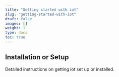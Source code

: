 ```yaml
---
title: "Getting started with iot"
slug: "getting-started-with-iot"
draft: false
images: []
weight: 1
type: docs
toc: true
---
```


## Installation or Setup
Detailed instructions on getting iot set up or installed.

